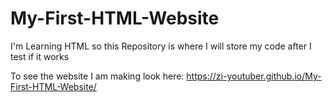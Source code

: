 # My-First-HTML-Website
I'm Learning HTML so this Repository is where I will store my code after I test if it works

To see the website I am making look here: https://zi-youtuber.github.io/My-First-HTML-Website/

